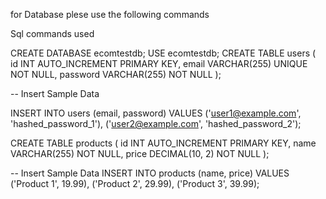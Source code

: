 for Database plese use the following commands 

Sql commands used 

CREATE DATABASE ecomtestdb;
USE ecomtestdb;
CREATE TABLE users (
    id INT AUTO_INCREMENT PRIMARY KEY,
    email VARCHAR(255) UNIQUE NOT NULL,
    password VARCHAR(255) NOT NULL
);

-- Insert Sample Data

INSERT INTO users (email, password) VALUES
('user1@example.com', 'hashed_password_1'),
('user2@example.com', 'hashed_password_2');

CREATE TABLE products (
    id INT AUTO_INCREMENT PRIMARY KEY,
    name VARCHAR(255) NOT NULL,
    price DECIMAL(10, 2) NOT NULL
);

-- Insert Sample Data
INSERT INTO products (name, price) VALUES
('Product 1', 19.99),
('Product 2', 29.99),
('Product 3', 39.99);
